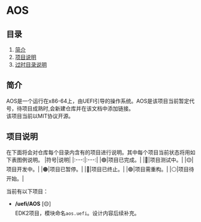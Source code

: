 # AOS

## 目录
1. [简介](#简介)
2. [项目说明](#项目说明)
3. [过时目录说明](#过时目录说明)

## 简介
AOS是一个运行在x86-64上，由UEFI引导的操作系统。AOS是该项目当前暂定代号，待项目成熟时,会新建仓库并在该文档中添加链接。  
该项目当前以MIT协议开源。  

## 项目说明
在下面将会对仓库每个目录内含有的项目进行说明。其中每个项目当前状态将用如下表图例说明。
|符号|说明|
|:---:|:---:|
|🟢|项目已完成。|
|🔵|项目测试中。|
|🟡|项目开发中。|
|🟠|项目已暂停。|
|🔴|项目已终止。|
|🟣|项目需重构。|
|⚪|项目待开始。|

当前有以下项目：
- **/uefi/AOS** [🟡]   
EDK2项目，模块命名`aos.uefi`。设计内容后续补充。